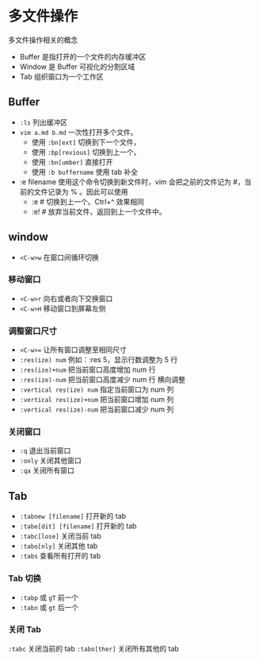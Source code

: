 # 多文件操作

多文件操作相关的概念

* Buffer 是指打开的一个文件的内存缓冲区
* Window 是 Buffer 可视化的分割区域
* Tab 组织窗口为一个工作区



## Buffer

* `:ls` 列出缓冲区
* `vim a.md b.md` 一次性打开多个文件。
    * 使用 `:bn[ext]` 切换到下一个文件，
    * 使用 `:bp[revious]` 切换到上一个。
    * 使用 `:bn[umber]` 直接打开
    * 使用 `:b buffername` 使用 tab 补全 
* :e filename 使用这个命令切换到新文件时，vim 会把之前的文件记为 #，当前的文件记录为 % 。因此可以使用
    * :e # 切换到上一个。Ctrl+^ 效果相同
    * :e! # 放弃当前文件，返回到上一个文件中。



## window

* `<C-w>w` 在窗口间循环切换



### 移动窗口

* `<C-w>r` 向右或者向下交换窗口
* `<C-w>H` 移动窗口到屏幕左侧



### 调整窗口尺寸

* `<C-w>=` 让所有窗口调整至相同尺寸
* `:res(ize) num` 例如：:res 5，显示行数调整为 5 行
* `:res(ize)+num` 把当前窗口高度增加 num 行
* `:res(ize)-num` 把当前窗口高度减少 num 行
横向调整
* `:vertical res(ize) num` 指定当前窗口为 num 列
* `:vertical res(ize)+num` 把当前窗口增加 num 列
* `:vertical res(ize)-num` 把当前窗口减少 num 列



### 关闭窗口
* `:q` 退出当前窗口
* `:only` 关闭其他窗口
* `:qa` 关闭所有窗口



## Tab

* `:tabnew [filename]` 打开新的 tab
* `:tabe[dit] [filename]` 打开新的 tab
* `:tabc[lose]` 关闭当前 tab
* `:tabo[nly]` 关闭其他 tab
* `:tabs` 查看所有打开的 tab


### Tab 切换

* `:tabp` 或 `gT` 前一个
* `:tabn` 或 `gt` 后一个



### 关闭 Tab
`:tabc` 关闭当前的 tab
`:tabo[ther]` 关闭所有其他的 tab




